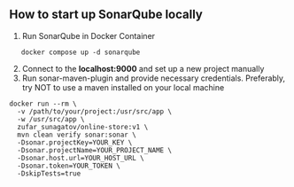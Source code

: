 ## How to start up SonarQube locally
1. Run SonarQube in Docker Container
```shell
   docker compose up -d sonarqube
   ```
2. Connect to the **localhost:9000** and set up a new project manually
3. Run sonar-maven-plugin and provide necessary credentials. Preferably, try NOT to use a maven installed on your local machine
```shell
docker run --rm \
  -v /path/to/your/project:/usr/src/app \
  -w /usr/src/app \
  zufar_sunagatov/online-store:v1 \
  mvn clean verify sonar:sonar \
  -Dsonar.projectKey=YOUR_KEY \
  -Dsonar.projectName=YOUR_PROJECT_NAME \
  -Dsonar.host.url=YOUR_HOST_URL \
  -Dsonar.token=YOUR_TOKEN \
  -DskipTests=true
   ```